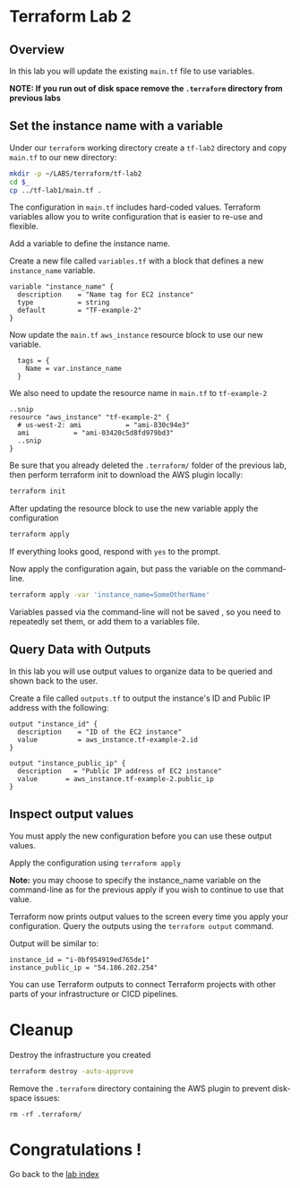 # Terraform Lab 2

## Overview 
In this lab you will update the existing `main.tf` file to use variables. 

**NOTE: If you run out of disk space remove the `.terraform` directory from previous labs**

## Set the instance name with a variable
Under our ```terraform``` working directory create a `tf-lab2` directory and copy `main.tf` to our new directory: 
```sh
mkdir -p ~/LABS/terraform/tf-lab2
cd $_
cp ../tf-lab1/main.tf . 
```
The configuration in `main.tf` includes hard-coded values. Terraform variables allow you to write configuration that is easier to re-use and flexible. 

Add a variable to define the instance name. 

Create a new file called `variables.tf` with a block that defines a new `instance_name` variable. 

```hcl
variable "instance_name" {
  description    = "Name tag for EC2 instance"
  type           = string
  default        = "TF-example-2"
}
```

Now update the `main.tf` `aws_instance` resource block to use our new variable. 

```
  tags = {
    Name = var.instance_name
  }
```

We also need to update the resource name in `main.tf` to `tf-example-2`
```
..snip
resource "aws_instance" "tf-example-2" {
  # us-west-2: ami           = "ami-830c94e3"
  ami           = "ami-03420c5d8fd979bd3"
  ..snip
}
```

Be sure that you already deleted the ```.terraform/``` folder of the previous lab, then perform terraform init to download the AWS plugin locally:

```sh
terraform init
```

After updating the resource block to use the new variable apply the configuration 

```sh
terraform apply
```

If everything looks good, respond with `yes` to the prompt.

Now apply the configuration again, but pass the variable on the command-line. 
```sh
terraform apply -var 'instance_name=SomeOtherName'
```

Variables passed via the command-line will not be saved , so you need to repeatedly set them, or add them to a variables file.

## Query Data with Outputs
In this lab you will use output values to organize data to be queried and shown back to the user. 

Create a file called `outputs.tf` to output the instance's ID and Public IP address with the following: 
```hcl
output "instance_id" {
  description    = "ID of the EC2 instance"
  value          = aws_instance.tf-example-2.id
}

output "instance_public_ip" {
  description   = "Public IP address of EC2 instance"
  value       = aws_instance.tf-example-2.public_ip
}
```

## Inspect output values
You must apply the new configuration before you can use these output values. 

Apply the configuration using `terraform apply`

**Note:** you may choose to specify the instance_name variable on the command-line as for the previous apply if you wish to continue to use that value.

Terraform now prints output values to the screen every time you apply your configuration. Query the outputs using the `terraform output` command. 

Output will be similar to: 
```
instance_id = "i-0bf954919ed765de1"
instance_public_ip = "54.186.202.254"
```

You can use Terraform outputs to connect Terraform projects with other parts of your infrastructure or CICD pipelines. 


# Cleanup
Destroy the infrastructure you created
```sh
terraform destroy -auto-approve
```

Remove the ```.terraform``` directory containing the AWS plugin to prevent disk-space issues:
```
rm -rf .terraform/
```


# Congratulations !
Go back to the [lab index](../../)


